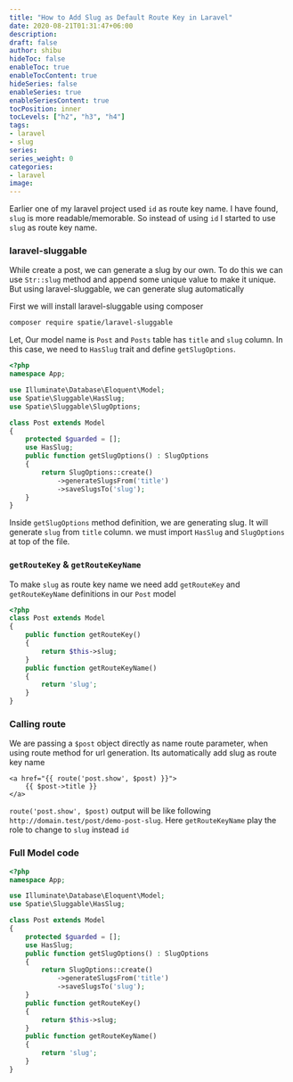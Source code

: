 ```yaml
---
title: "How to Add Slug as Default Route Key in Laravel"
date: 2020-08-21T01:31:47+06:00
description:
draft: false
author: shibu
hideToc: false
enableToc: true
enableTocContent: true
hideSeries: false
enableSeries: true
enableSeriesContent: true
tocPosition: inner
tocLevels: ["h2", "h3", "h4"]
tags:
- laravel
- slug
series:
series_weight: 0
categories:
- laravel
image:
---
```


Earlier one of  my laravel project used `id`  as route key name. I have found, `slug` is more readable/memorable.
So instead of using `id` I started to use `slug` as route key name.        

### laravel-sluggable       

While create a post, we can generate a slug by our own. To do this we can use `Str::slug` method and append some unique value to make it unique. 
But using laravel-sluggable, we can generate slug automatically

First we will install laravel-sluggable using composer      
  
~~~bash
composer require spatie/laravel-sluggable
~~~

Let, Our model name is `Post` and `Posts` table has `title` and `slug` column. In this case, we need to
`HasSlug` trait and define `getSlugOptions`. 

~~~php
<?php
namespace App;

use Illuminate\Database\Eloquent\Model;
use Spatie\Sluggable\HasSlug;
use Spatie\Sluggable\SlugOptions;

class Post extends Model
{
    protected $guarded = [];
    use HasSlug;
    public function getSlugOptions() : SlugOptions
    {
        return SlugOptions::create()
            ->generateSlugsFrom('title')
            ->saveSlugsTo('slug');
    }
}

~~~

Inside `getSlugOptions` method definition, we are generating slug. It will generate  `slug` from `title` column.
 we must import `HasSlug` and `SlugOptions` at top of the file.     

### `getRouteKey` & `getRouteKeyName`

To make  `slug` as route key name we need add `getRouteKey` and `getRouteKeyName` definitions in our `Post` model

~~~php
<?php
class Post extends Model
{
	public function getRouteKey()
	{
	    return $this->slug;
	}
	public function getRouteKeyName()
	{
	    return 'slug';
	}
}
~~~

### Calling route 

We are passing a `$post` object directly as name route parameter, when using route method for url generation. Its automatically add slug as route key name     

~~~blade
<a href="{{ route('post.show', $post) }}">
	{{ $post->title }}
</a>
~~~

`route('post.show', $post)` output will be like following `http://domain.test/post/demo-post-slug`. Here `getRouteKeyName` play the role to change to `slug` instead `id`


### Full Model code

~~~php
<?php
namespace App;

use Illuminate\Database\Eloquent\Model;
use Spatie\Sluggable\HasSlug;

class Post extends Model
{
    protected $guarded = [];
    use HasSlug;
    public function getSlugOptions() : SlugOptions
    {
        return SlugOptions::create()
            ->generateSlugsFrom('title')
            ->saveSlugsTo('slug');
    }
    public function getRouteKey()
	{
	    return $this->slug;
	}
	public function getRouteKeyName()
	{
	    return 'slug';
	}
}
~~~












